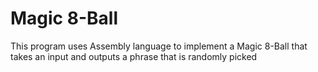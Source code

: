 # Magic 8-Ball
This program uses Assembly language to implement a Magic 8-Ball that takes an input and outputs a phrase that is randomly picked
